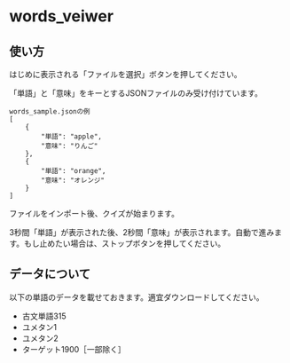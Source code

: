 # words_veiwer

## 使い方

はじめに表示される「ファイルを選択」ボタンを押してください。

「単語」と「意味」をキーとするJSONファイルのみ受け付けています。

```
words_sample.jsonの例
[
    {
        "単語": "apple",
        "意味": "りんご"
    },
    {
        "単語": "orange",
        "意味": "オレンジ"
    }
]
```

ファイルをインポート後、クイズが始まります。

3秒間「単語」が表示された後、2秒間「意味」が表示されます。自動で進みます。もし止めたい場合は、ストップボタンを押してください。

## データについて

以下の単語のデータを載せておきます。適宜ダウンロードしてください。

- 古文単語315
- ユメタン1
- ユメタン2
- ターゲット1900［一部除く］
